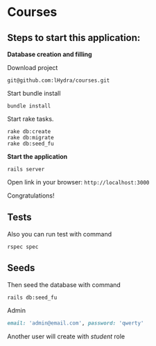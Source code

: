 # Courses

## Steps to start this application:

**Database creation and filling**

Download project

```
git@github.com:lHydra/courses.git
```

Start bundle install

```
bundle install
```

Start rake tasks.

```
rake db:create
rake db:migrate
rake db:seed_fu
```

**Start the application**

```
rails server
```

Open link in your browser: `http://localhost:3000`

Congratulations!

## Tests

Also you can run test with command

```console
rspec spec
```

## Seeds

Then seed the database with command

```console
rails db:seed_fu
```

Admin

```ruby
email: 'admin@email.com', password: 'qwerty'
```

Another user will create with *student* role
